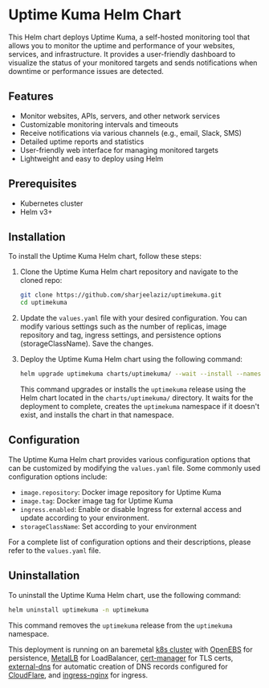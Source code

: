 # Uptime Kuma Helm Chart

This Helm chart deploys Uptime Kuma, a self-hosted monitoring tool that allows you to monitor the uptime and performance of your websites, services, and infrastructure. It provides a user-friendly dashboard to visualize the status of your monitored targets and sends notifications when downtime or performance issues are detected.

## Features

- Monitor websites, APIs, servers, and other network services
- Customizable monitoring intervals and timeouts
- Receive notifications via various channels (e.g., email, Slack, SMS)
- Detailed uptime reports and statistics
- User-friendly web interface for managing monitored targets
- Lightweight and easy to deploy using Helm

## Prerequisites

- Kubernetes cluster
- Helm v3+

## Installation

To install the Uptime Kuma Helm chart, follow these steps:

1. Clone the Uptime Kuma Helm chart repository and navigate to the cloned repo:

   ```bash
   git clone https://github.com/sharjeelaziz/uptimekuma.git
   cd uptimekuma
   ```

1. Update the `values.yaml` file with your desired configuration. You can modify various settings such as the number of replicas, image repository and tag, ingress settings, and persistence options (storageClassName). Save the changes.

1. Deploy the Uptime Kuma Helm chart using the following command:

   ```bash
   helm upgrade uptimekuma charts/uptimekuma/ --wait --install --namespace uptimekuma --create-namespace
   ```

    This command upgrades or installs the `uptimekuma` release using the Helm chart located in the `charts/uptimekuma/` directory. It waits for the deployment to complete, creates the `uptimekuma` namespace if it doesn't exist, and installs the chart in that namespace.

## Configuration

The Uptime Kuma Helm chart provides various configuration options that can be customized by modifying the `values.yaml` file. Some commonly used configuration options include:

- `image.repository`: Docker image repository for Uptime Kuma
- `image.tag`: Docker image tag for Uptime Kuma
- `ingress.enabled`: Enable or disable Ingress for external access and update according to your environment.
- `storageClassName`: Set according to your environment

For a complete list of configuration options and their descriptions, please refer to the `values.yaml` file.

## Uninstallation

To uninstall the Uptime Kuma Helm chart, use the following command:

```bash
helm uninstall uptimekuma -n uptimekuma
```

This command removes the `uptimekuma` release from the `uptimekuma` namespace.

This deployment is running on an baremetal [k8s cluster](https://kubernetes.io/docs/setup/production-environment/tools/kubeadm/create-cluster-kubeadm/) with [OpenEBS](https://openebs.io/) for persistence, [MetalLB](https://metallb.universe.tf/) for LoadBalancer, [cert-manager](https://cert-manager.io/) for TLS certs, [external-dns](https://github.com/kubernetes-sigs/external-dns) for automatic creation of DNS records configured for [CloudFlare](https://www.cloudflare.com/), and [ingress-nginx](https://kubernetes.github.io/ingress-nginx/deploy/) for ingress.
